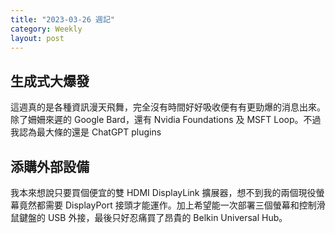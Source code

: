 ```yaml
---
title: "2023-03-26 週記"
category: Weekly
layout: post
---
```


## 生成式大爆發

這週真的是各種資訊漫天飛舞，完全沒有時間好好吸收便有有更勁爆的消息出來。除了姍姍來遲的 Google Bard，還有 Nvidia Foundations 及 MSFT Loop。不過我認為最大條的還是 ChatGPT plugins

## 添購外部設備

我本來想說只要買個便宜的雙 HDMI DisplayLink 擴展器，想不到我的兩個現役螢幕竟然都需要 DisplayPort 接頭才能運作。加上希望能一次部署三個螢幕和控制滑鼠鍵盤的 USB 外接，最後只好忍痛買了昂貴的 Belkin Universal Hub。

